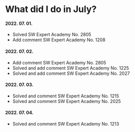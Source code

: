 # What did I do in July?

#### 2022. 07. 01.
- Solved SW Expert Academy No. 2805
- Add comment SW Expert Academy No. 1208

#### 2022. 07. 02.
- Add comment SW Expert Academy No. 2805
- Solved and add comment SW Expert Academy No. 1225
- Solved and add comment SW Expert Academy No. 2027

#### 2022. 07. 03.
- Solved and comment SW Expert Academy No. 1215
- Solved and comment SW Expert Academy No. 2025

#### 2022. 07. 04.
- Solved and comment SW Expert Academy No. 1213
